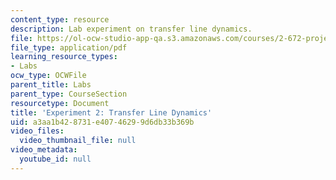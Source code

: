 ```yaml
---
content_type: resource
description: Lab experiment on transfer line dynamics.
file: https://ol-ocw-studio-app-qa.s3.amazonaws.com/courses/2-672-project-laboratory-spring-2009/a3aa1b428731e40746299d6db33b369b_trans_line.pdf
file_type: application/pdf
learning_resource_types:
- Labs
ocw_type: OCWFile
parent_title: Labs
parent_type: CourseSection
resourcetype: Document
title: 'Experiment 2: Transfer Line Dynamics'
uid: a3aa1b42-8731-e407-4629-9d6db33b369b
video_files:
  video_thumbnail_file: null
video_metadata:
  youtube_id: null
---
```

